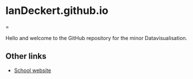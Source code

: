 # IanDeckert.github.io
=

Hello and welcome to the GitHub repository for the minor Datavisualisation.

## Other links

- [School website](https://www.zuyd.nl/)

